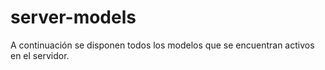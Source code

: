 # server-models

A continuación se disponen todos los modelos que se encuentran activos en el servidor.
